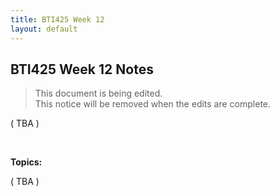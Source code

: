 ```yaml
---
title: BTI425 Week 12
layout: default
---
```


## BTI425 Week 12 Notes

> This document is being edited.  
> This notice will be removed when the edits are complete.  

( TBA )

<br>

**Topics:**

( TBA )

<br>
